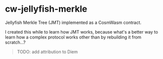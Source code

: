 # cw-jellyfish-merkle

Jellyfish Merkle Tree (JMT) implemented as a CosmWasm contract.

I created this while to learn how JMT works, because what's a better way to learn how a complex protocol works other than by rebuilding it from scratch...?

> TODO: add attribution to Diem
